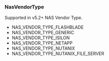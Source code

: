 ### NasVendorType
Supported in v5.2+
  NAS Vendor Type.

- NAS_VENDOR_TYPE_FLASHBLADE
- NAS_VENDOR_TYPE_GENERIC
- NAS_VENDOR_TYPE_ISILON
- NAS_VENDOR_TYPE_NETAPP
- NAS_VENDOR_TYPE_NUTANIX
- NAS_VENDOR_TYPE_NUTANIX_FILE_SERVER
